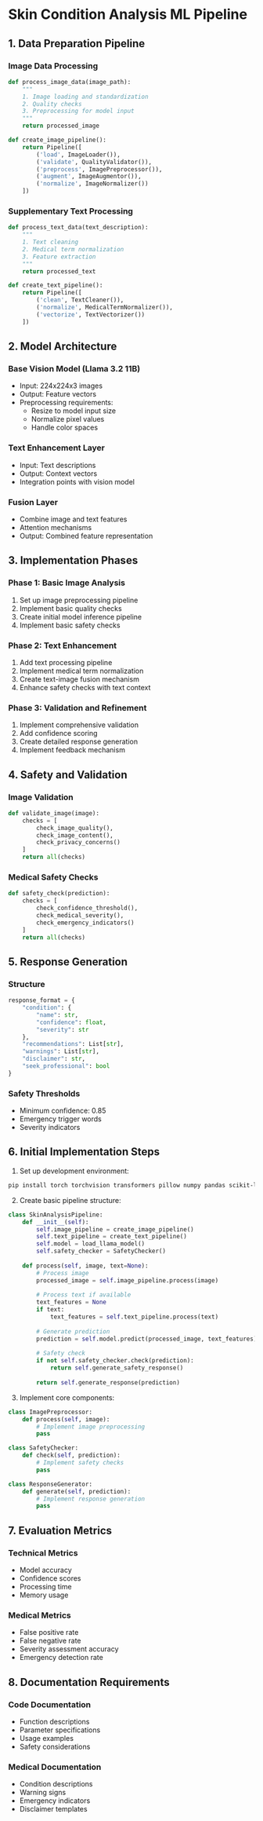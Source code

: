 # Skin Condition Analysis ML Pipeline

## 1. Data Preparation Pipeline

### Image Data Processing
```python
def process_image_data(image_path):
    """
    1. Image loading and standardization
    2. Quality checks
    3. Preprocessing for model input
    """
    return processed_image

def create_image_pipeline():
    return Pipeline([
        ('load', ImageLoader()),
        ('validate', QualityValidator()),
        ('preprocess', ImagePreprocessor()),
        ('augment', ImageAugmentor()),
        ('normalize', ImageNormalizer())
    ])
```

### Supplementary Text Processing
```python
def process_text_data(text_description):
    """
    1. Text cleaning
    2. Medical term normalization
    3. Feature extraction
    """
    return processed_text

def create_text_pipeline():
    return Pipeline([
        ('clean', TextCleaner()),
        ('normalize', MedicalTermNormalizer()),
        ('vectorize', TextVectorizer())
    ])
```

## 2. Model Architecture

### Base Vision Model (Llama 3.2 11B)
- Input: 224x224x3 images
- Output: Feature vectors
- Preprocessing requirements:
  - Resize to model input size
  - Normalize pixel values
  - Handle color spaces

### Text Enhancement Layer
- Input: Text descriptions
- Output: Context vectors
- Integration points with vision model

### Fusion Layer
- Combine image and text features
- Attention mechanisms
- Output: Combined feature representation

## 3. Implementation Phases

### Phase 1: Basic Image Analysis
1. Set up image preprocessing pipeline
2. Implement basic quality checks
3. Create initial model inference pipeline
4. Implement basic safety checks

### Phase 2: Text Enhancement
1. Add text processing pipeline
2. Implement medical term normalization
3. Create text-image fusion mechanism
4. Enhance safety checks with text context

### Phase 3: Validation and Refinement
1. Implement comprehensive validation
2. Add confidence scoring
3. Create detailed response generation
4. Implement feedback mechanism

## 4. Safety and Validation

### Image Validation
```python
def validate_image(image):
    checks = [
        check_image_quality(),
        check_image_content(),
        check_privacy_concerns()
    ]
    return all(checks)
```

### Medical Safety Checks
```python
def safety_check(prediction):
    checks = [
        check_confidence_threshold(),
        check_medical_severity(),
        check_emergency_indicators()
    ]
    return all(checks)
```

## 5. Response Generation

### Structure
```python
response_format = {
    "condition": {
        "name": str,
        "confidence": float,
        "severity": str
    },
    "recommendations": List[str],
    "warnings": List[str],
    "disclaimer": str,
    "seek_professional": bool
}
```

### Safety Thresholds
- Minimum confidence: 0.85
- Emergency trigger words
- Severity indicators

## 6. Initial Implementation Steps

1. Set up development environment:
```bash
pip install torch torchvision transformers pillow numpy pandas scikit-learn
```

2. Create basic pipeline structure:
```python
class SkinAnalysisPipeline:
    def __init__(self):
        self.image_pipeline = create_image_pipeline()
        self.text_pipeline = create_text_pipeline()
        self.model = load_llama_model()
        self.safety_checker = SafetyChecker()
        
    def process(self, image, text=None):
        # Process image
        processed_image = self.image_pipeline.process(image)
        
        # Process text if available
        text_features = None
        if text:
            text_features = self.text_pipeline.process(text)
        
        # Generate prediction
        prediction = self.model.predict(processed_image, text_features)
        
        # Safety check
        if not self.safety_checker.check(prediction):
            return self.generate_safety_response()
        
        return self.generate_response(prediction)
```

3. Implement core components:
```python
class ImagePreprocessor:
    def process(self, image):
        # Implement image preprocessing
        pass

class SafetyChecker:
    def check(self, prediction):
        # Implement safety checks
        pass

class ResponseGenerator:
    def generate(self, prediction):
        # Implement response generation
        pass
```

## 7. Evaluation Metrics

### Technical Metrics
- Model accuracy
- Confidence scores
- Processing time
- Memory usage

### Medical Metrics
- False positive rate
- False negative rate
- Severity assessment accuracy
- Emergency detection rate

## 8. Documentation Requirements

### Code Documentation
- Function descriptions
- Parameter specifications
- Usage examples
- Safety considerations

### Medical Documentation
- Condition descriptions
- Warning signs
- Emergency indicators
- Disclaimer templates

